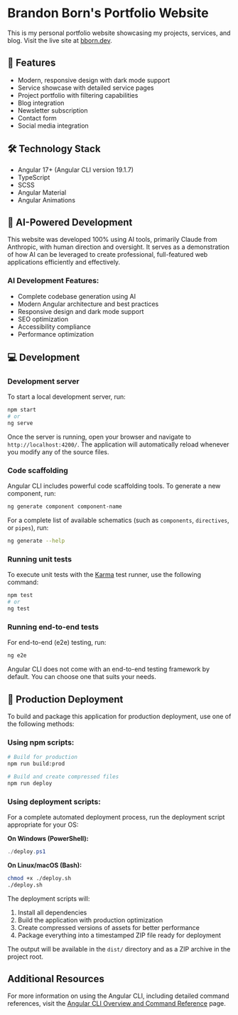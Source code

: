 # Brandon Born's Portfolio Website

This is my personal portfolio website showcasing my projects, services, and blog. Visit the live site at [bborn.dev](https://bborn.dev).

## 🚀 Features

- Modern, responsive design with dark mode support
- Service showcase with detailed service pages
- Project portfolio with filtering capabilities
- Blog integration
- Newsletter subscription
- Contact form
- Social media integration

## 🛠️ Technology Stack

- Angular 17+ (Angular CLI version 19.1.7)
- TypeScript
- SCSS
- Angular Material
- Angular Animations

## 🤖 AI-Powered Development

This website was developed 100% using AI tools, primarily Claude from Anthropic, with human direction and oversight. It serves as a demonstration of how AI can be leveraged to create professional, full-featured web applications efficiently and effectively.

### AI Development Features:
- Complete codebase generation using AI
- Modern Angular architecture and best practices
- Responsive design and dark mode support
- SEO optimization
- Accessibility compliance
- Performance optimization

## 💻 Development

### Development server

To start a local development server, run:

```bash
npm start
# or
ng serve
```

Once the server is running, open your browser and navigate to `http://localhost:4200/`. The application will automatically reload whenever you modify any of the source files.

### Code scaffolding

Angular CLI includes powerful code scaffolding tools. To generate a new component, run:

```bash
ng generate component component-name
```

For a complete list of available schematics (such as `components`, `directives`, or `pipes`), run:

```bash
ng generate --help
```

### Running unit tests

To execute unit tests with the [Karma](https://karma-runner.github.io) test runner, use the following command:

```bash
npm test
# or
ng test
```

### Running end-to-end tests

For end-to-end (e2e) testing, run:

```bash
ng e2e
```

Angular CLI does not come with an end-to-end testing framework by default. You can choose one that suits your needs.

## 🚀 Production Deployment

To build and package this application for production deployment, use one of the following methods:

### Using npm scripts:
```bash
# Build for production
npm run build:prod

# Build and create compressed files
npm run deploy
```

### Using deployment scripts:
For a complete automated deployment process, run the deployment script appropriate for your OS:

**On Windows (PowerShell):**
```powershell
./deploy.ps1
```

**On Linux/macOS (Bash):**
```bash
chmod +x ./deploy.sh
./deploy.sh
```

The deployment scripts will:
1. Install all dependencies
2. Build the application with production optimization
3. Create compressed versions of assets for better performance
4. Package everything into a timestamped ZIP file ready for deployment

The output will be available in the `dist/` directory and as a ZIP archive in the project root.

## Additional Resources

For more information on using the Angular CLI, including detailed command references, visit the [Angular CLI Overview and Command Reference](https://angular.dev/tools/cli) page.
